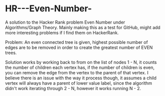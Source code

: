 # HR---Even-Number-
A solution to the Hacker Rank problem Even Number under Algorithms/Graph Theory.
Mainly making this as a test for GitHub, might add more interesting problems if I find them on HackerRank.

Problem: An even connected tree is given, highest possible number of edges are to be removed in order to create 
         the greatest number of EVEN trees.

Solution works by working back to from on the list of nodes 1 - N, it counts the number of children each vertex has, if the number of children is even, you can remove the edge from the vertex to the parent of that vertex.
I believe there is an issue with the way it process though, it assumes a child vertex will always have a parent of lower value label, since the algorithm didn't work iterating through 2 - N, however it works running N - 2.
